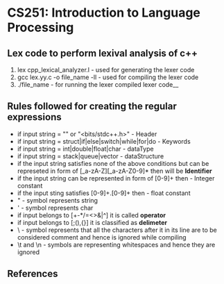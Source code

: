 # CS251: Introduction to Language Processing

## Lex code to perform lexival analysis of c++

1. lex cpp_lexical_analyzer.l - used for generating the lexer code 
2. gcc lex.yy.c -o file_name -ll - used for compiling the lexer code
3. ./file_name - for running the lexer compiled lexer code__

## Rules followed for creating the regular expressions

- if input string = "<iostream>" or "<bits/stdc++.h>" - Header
- if input string = struct|if|else|switch|while|for|do - Keywords
- if input string = int|double|float|char - dataType
- if input string = stack|queue|vector - dataStructure
- if the input string satisfies none of the above conditions but can be represeted in form of [_a-zA-Z][_a-zA-Z0-9]* then  will be **Identifier**
- if the input string can be represented in form of [0-9]+ then - Integer constant
- if the input sting satisfies [0-9]+\.[0-9]+ then - float constant
- " - symbol represents string
- ' - symbol represents char
- if input belongs to [+\-*/=<>&|^] it is called **operator**
- if input belongs to [;(),{}] it is classified as **delimeter**
- \\ - symbol represents that all the characters after it in its line are to be considered comment and hence is ignored while compiling
- \t and \n - symbols are representing whitespaces and hence they are ignored

## References
